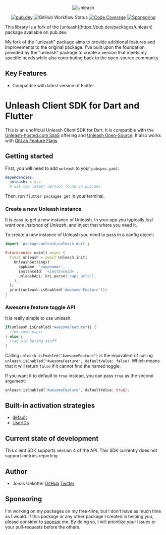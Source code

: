 <p align="center">
  <img src="https://raw.githubusercontent.com/ueman/unleash/master/img/unleash.png" max-height="80" alt="Unleash" />
</p>

<p align="center">
  <a href="https://pub.dev/packages/unleash"><img src="https://img.shields.io/pub/v/unleash.svg" alt="pub.dev"></a>
  <img src="https://github.com/ueman/unleash/workflows/unleash/badge.svg?branch=master" alt="GitHub Workflow Status">
  <a href="https://codecov.io/gh/ueman/unleash"><img src="https://codecov.io/gh/ueman/unleash/branch/master/graph/badge.svg" alt="Code Coverage"></a>
  <a href="https://github.com/ueman#sponsor-me"><img src="https://img.shields.io/github/sponsors/ueman" alt="Sponsoring"></a>
  <!-- 
  <a href="https://pub.dev/packages/unleash/score"><img src="https://badges.bar/unleash/likes" alt="likes"></a>
  <a href="https://pub.dev/packages/unleash/score"><img src="https://badges.bar/unleash/popularity" alt="popularity"></a>
  <a href="https://pub.dev/packages/unleash/score"><img src="https://badges.bar/unleash/pub%20points" alt="pub points"></a>
  -->
</p>
This library is a fork of the [unleash](https://pub.dev/packages/unleash) package available on pub.dev.

My fork of the "unleash" package aims to provide additional features and improvements to the original package. I've built upon the foundation provided by the "unleash" package to create a version that meets my specific needs while also contributing back to the open-source community.

## Key Features

- Compatible with latest version of Flutter 

# Unleash Client SDK for Dart and Flutter

This is an unofficial Unleash Client SDK for Dart. It is compatible with the [Unleash-hosted.com SaaS](https://www.unleash-hosted.com/) offering and [Unleash Open-Source](https://github.com/unleash/unleash).
It also works with [GitLab Feature Flags](https://docs.gitlab.com/ee/user/project/operations/feature_flags.html).

## Getting started
First, you will need to add `unleash` to your `pubspec.yaml`:

```yaml
dependencies:
  unleash: x.y.z 
  # use the latest version found on pub.dev
```

Then, run `flutter packages get` in your terminal.

### Create a new Unleash instance

It is easy to get a new instance of Unleash. In your app you typically *just want one instance of Unleash*, and inject that where you need it. 

To create a new instance of Unleash you need to pass in a config object:
```dart
import 'package:unleash/unleash.dart';

Future<void> main() async {
  final unleash = await Unleash.init(
    UnleashSettings(
      appName: '<appname>',
      instanceId: '<instanceid>',
      unleashApi: Uri.parse('<api_url>'),
    ),
  );
  print(unleash.isEnabled('Awesome Feature'));
}
```

### Awesome feature toggle API

It is really simple to use unleash.

```dart
if(unleash.isEnabled("AwesomeFeature")) {
  //do some magic
} else {
  //do old boring stuff
}
```

Calling `unleash.isEnabled("AwesomeFeature")` is the equivalent of calling `unleash.isEnabled("AwesomeFeature", defaultValue: false)`. 
Which means that it will return `false` if it cannot find the named toggle. 

If you want it to default to `true` instead, you can pass `true` as the second argument:

```dart
unleash.isEnabled("AwesomeFeature", defaultValue: true);
```

## Built-in activation strategies

- [default](https://docs.getunleash.io/user_guide/activation_strategy#standard)
- [UserIDs](https://docs.getunleash.io/user_guide/activation_strategy#userids)

## Current state of development
This client SDK supports version 4 of the API.
This SDK currently does not support metrics reporting.

## Author

- Jonas Uekötter [GitHub](https://github.com/ueman) [Twitter](https://twitter.com/ue_man)

## Sponsoring
I'm working on my packages on my free-time, but I don't have as much time as I would. If this package or any other package I created is helping you, please consider to [sponsor](https://github.com/ueman#sponsor-me) me. By doing so, I will prioritize your issues or your pull-requests before the others.

